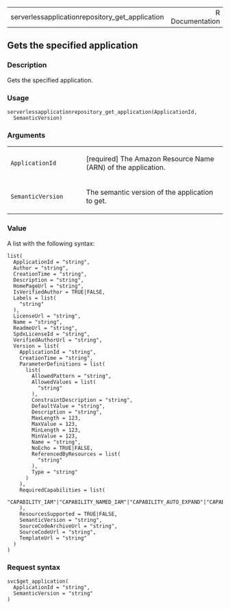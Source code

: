 <table style="width: 100%;">
<tbody>
<tr class="odd">
<td>serverlessapplicationrepository_get_application</td>
<td style="text-align: right;">R Documentation</td>
</tr>
</tbody>
</table>

## Gets the specified application

### Description

Gets the specified application.

### Usage

    serverlessapplicationrepository_get_application(ApplicationId,
      SemanticVersion)

### Arguments

<table>
<colgroup>
<col style="width: 35%" />
<col style="width: 65%" />
</colgroup>
<tbody>
<tr class="odd">
<td><code
id="serverlessapplicationrepository_get_application_:_ApplicationId">ApplicationId</code></td>
<td><p>[required] The Amazon Resource Name (ARN) of the
application.</p></td>
</tr>
<tr class="even">
<td><code
id="serverlessapplicationrepository_get_application_:_SemanticVersion">SemanticVersion</code></td>
<td><p>The semantic version of the application to get.</p></td>
</tr>
</tbody>
</table>

### Value

A list with the following syntax:

    list(
      ApplicationId = "string",
      Author = "string",
      CreationTime = "string",
      Description = "string",
      HomePageUrl = "string",
      IsVerifiedAuthor = TRUE|FALSE,
      Labels = list(
        "string"
      ),
      LicenseUrl = "string",
      Name = "string",
      ReadmeUrl = "string",
      SpdxLicenseId = "string",
      VerifiedAuthorUrl = "string",
      Version = list(
        ApplicationId = "string",
        CreationTime = "string",
        ParameterDefinitions = list(
          list(
            AllowedPattern = "string",
            AllowedValues = list(
              "string"
            ),
            ConstraintDescription = "string",
            DefaultValue = "string",
            Description = "string",
            MaxLength = 123,
            MaxValue = 123,
            MinLength = 123,
            MinValue = 123,
            Name = "string",
            NoEcho = TRUE|FALSE,
            ReferencedByResources = list(
              "string"
            ),
            Type = "string"
          )
        ),
        RequiredCapabilities = list(
          "CAPABILITY_IAM"|"CAPABILITY_NAMED_IAM"|"CAPABILITY_AUTO_EXPAND"|"CAPABILITY_RESOURCE_POLICY"
        ),
        ResourcesSupported = TRUE|FALSE,
        SemanticVersion = "string",
        SourceCodeArchiveUrl = "string",
        SourceCodeUrl = "string",
        TemplateUrl = "string"
      )
    )

### Request syntax

    svc$get_application(
      ApplicationId = "string",
      SemanticVersion = "string"
    )
